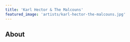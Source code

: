 ```yaml
---
title: 'Karl Hector & The Malcouns'
featured_image: 'artists/karl-hector-the-malcouns.jpg'
---
```


## About


